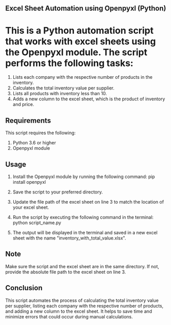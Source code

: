 ## Excel Sheet Automation using Openpyxl (Python)

# This is a Python automation script that works with excel sheets using the Openpyxl module. The script performs the following tasks:

1. Lists each company with the respective number of products in the inventory.
2. Calculates the total inventory value per supplier.
3. Lists all products with inventory less than 10.
4. Adds a new column to the excel sheet, which is the product of inventory and price.

## Requirements
This script requires the following:

1. Python 3.6 or higher
2. Openpyxl module

## Usage

1. Install the Openpyxl module by running the following command:
    pip install openpyxl
2. Save the script to your preferred directory.

3. Update the file path of the excel sheet on line 3 to match the location of your excel sheet.

4. Run the script by executing the following command in the terminal:
    python script_name.py

5. The output will be displayed in the terminal and saved in a new excel sheet with the name "inventory_with_total_value.xlsx".

## Note

Make sure the script and the excel sheet are in the same directory. If not, provide the absolute file path to the excel sheet on line 3.

## Conclusion

This script automates the process of calculating the total inventory value per supplier, listing each company with the respective number of products, and adding a new column to the excel sheet. It helps to save time and minimize errors that could occur during manual calculations.